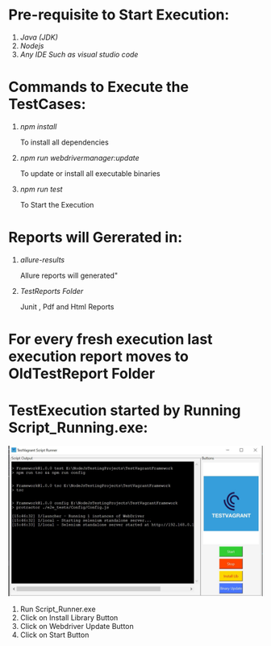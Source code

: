 # Pre-requisite to Start Execution:
1. *Java (JDK)*
2. *Nodejs*
3. *Any IDE Such as visual studio code*

# Commands to Execute the TestCases:
1. *npm install*

	To install all dependencies

2. *npm run webdrivermanager:update*

	To update or install all executable binaries

3. *npm run test*

	To Start the Execution

# Reports will Gererated in:
1. *allure-results*

	Allure reports will generated"

2. *TestReports Folder*

	Junit , Pdf and Html Reports

# For every fresh execution last execution report moves to OldTestReport Folder

# TestExecution started by Running Script_Running.exe:
![PDF](ScriptRunner.JPG)

1. Run Script_Runner.exe
2. Click on Install Library Button
3. Click on Webdriver Update Button
4. Click on Start Button

